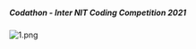 ##### Codathon - Inter NIT Coding Competition 2021 

![1.png](https://github.com/AI-kartheek/Python-Projects/blob/main/Guess%20The%20Integer/ScreenShots/1.png)
